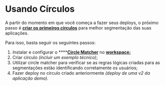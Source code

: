 # Usando Círculos

A partir do momento em que você começa a fazer seus deploys, o próximo passo é [**criar os primeiros círculos**](https://docs.charlescd.io/referencia-1/circles) para melhor segmentação das suas aplicações. 

Para isso, basta seguir os seguintes passos: 

1. Instalar e configurar o ****[**Circle Matcher**](https://docs.charlescd.io/referencia-1/circle-matcher) no [**workspace**](https://docs.charlescd.io/primeiros-passsos/definindo-workspace)**;** 
2. Criar círculo _\(incluir um exemplo técnico\)_; 
3. Utilizar circle matcher para verificar se as regras lógicas criadas para as segmentações estão identificando corretamente os usuários; 
4. Fazer deploy no círculo criado anteriormente _\(deploy de uma v2 da aplicação demo\)._

